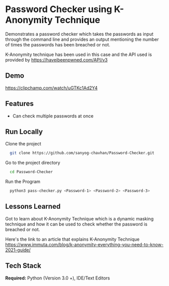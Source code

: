 
# Password Checker using K-Anonymity Technique

Demonstrates a password checker which takes the passwords as input through the command line and provides an output mentioning the number of times the passwords has been breached or not.

K-Anonymity technique has been used in this case and the API used is provided by https://haveibeenpwned.com/API/v3


## Demo

https://clipchamp.com/watch/uGTKc1Ad2Y4

## Features

- Can check multiple passwords at once


## Run Locally

Clone the project

```bash
  git clone https://github.com/sanyog-chavhan/Password-Checker.git
```

Go to the project directory

```bash
  cd Password-Checker
```

Run the Program

```bash
  python3 pass-checker.py <Password-1> <Password-2> <Password-3>
```


## Lessons Learned

Got to learn about K-Anonymity Technique which is a dynamic masking technique and how it can be used to check whether the password is breached or not.

Here's the link to an article that explains K-Anonymity Technique
https://www.immuta.com/blog/k-anonymity-everything-you-need-to-know-2021-guide/



## Tech Stack

**Required:** Python (Version 3.0 +), IDE/Text Editors

